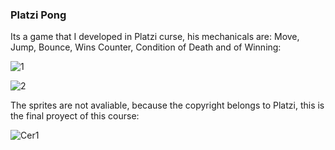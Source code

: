 ### Platzi Pong

Its a game that I developed in Platzi curse, his mechanicals are: Move, Jump, Bounce, Wins Counter, Condition of Death and of Winning: 

![1](https://user-images.githubusercontent.com/63415652/91797095-5983bd00-ebe7-11ea-8ed1-e127e553baa3.PNG)

![2](https://user-images.githubusercontent.com/63415652/91797099-5be61700-ebe7-11ea-9882-034488d81007.PNG)

The sprites are not avaliable, because the copyright belongs to Platzi, this is the final proyect of this course: 


![Cer1](https://user-images.githubusercontent.com/63415652/91796304-70c1ab00-ebe5-11ea-8ef1-899a9ef2ef68.PNG)

